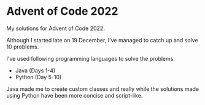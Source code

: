 # Advent of Code 2022
My solutions for Advent of Code 2022.

Although I started late on 19 December, I've managed to catch up and solve 10 problems.

I've used following programming languages to solve the problems:
- Java (Days 1-4)
- Python (Day 5-10)

Java made me to create custom classes and really  while the solutions made using Python have been more concise and script-like.
